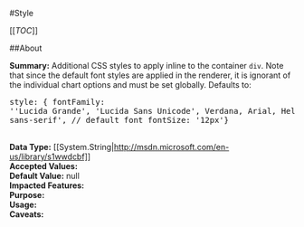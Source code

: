 #Style

[[_TOC_]]

##About

**Summary:**  Additional CSS styles to apply inline to the container <code>div</code>. Note that since the default font styles are applied in the renderer, it is ignorant of the individual chart options and must be set globally. Defaults to:<pre>style: { fontFamily: ''Lucida Grande', 'Lucida Sans Unicode', Verdana, Arial, Helvetica, sans-serif', // default font fontSize: '12px'}</pre>  
**Data Type:** [[System.String|http://msdn.microsoft.com/en-us/library/s1wwdcbf]]  
**Accepted Values:**   
**Default Value:** null  
**Impacted Features:**   
**Purpose:**   
**Usage:**   
**Caveats:**   

